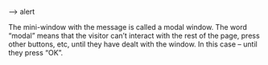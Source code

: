 --> alert

<script>alert("Hello");</script>

The mini-window with the message is called a modal window. 
The word “modal” means that the visitor can’t interact with the rest of the page, 
press other buttons, etc, until they have dealt with the window. In this case – until they press “OK”.
